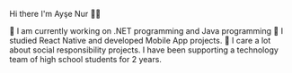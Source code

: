 Hi there I'm Ayşe Nur 👩‍💻

🔭 I am currently working on .NET programming and Java programming
🌱 I studied React Native and developed Mobile App projects.
💬 I care a lot about social responsibility projects. I have been supporting a technology team of high school students for 2 years.
